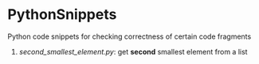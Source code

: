 # PythonSnippets
Python code snippets for checking correctness of certain code fragments

1. *second_smallest_element.py*: get **second** smallest element from a list
